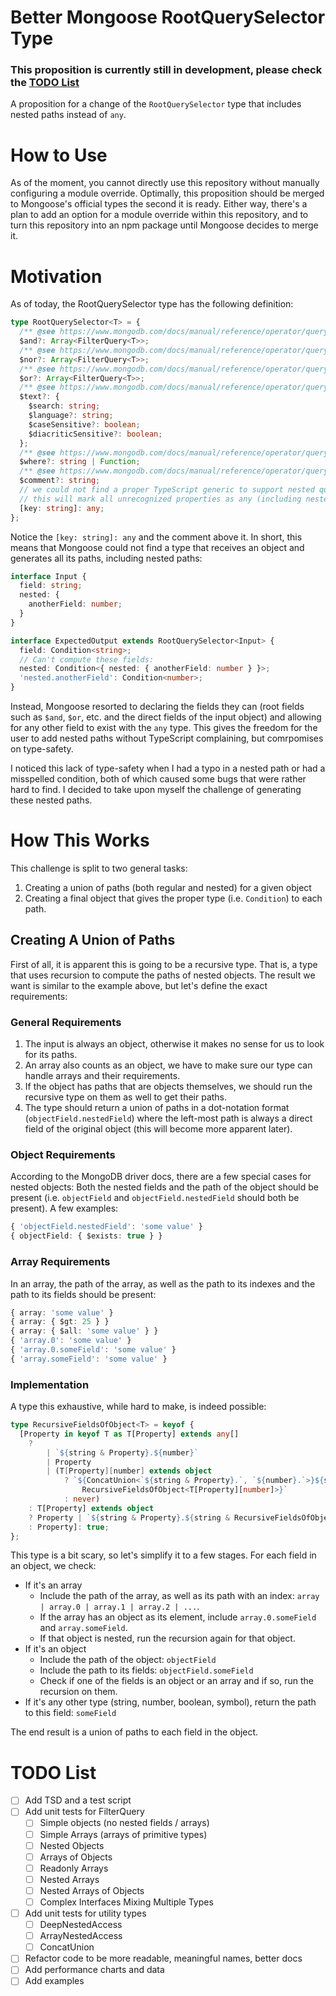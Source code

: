 # Better Mongoose RootQuerySelector Type
### This proposition is currently still in development, please check the [TODO List](https://github.com/PCOffline/mongoose-filter-query-poc/blob/main/README.md#todo-list)
A proposition for a change of the `RootQuerySelector` type that includes nested paths instead of `any`.
# How to Use
As of the moment, you cannot directly use this repository without manually configuring a module override. Optimally, this proposition should be merged to Mongoose's official types the second it is ready.
Either way, there's a plan to add an option for a module override within this repository, and to turn this repository into an npm package until Mongoose decides to merge it.

# Motivation
As of today, the RootQuerySelector type has the following definition:
```ts
type RootQuerySelector<T> = {
  /** @see https://www.mongodb.com/docs/manual/reference/operator/query/and/#op._S_and */
  $and?: Array<FilterQuery<T>>;
  /** @see https://www.mongodb.com/docs/manual/reference/operator/query/nor/#op._S_nor */
  $nor?: Array<FilterQuery<T>>;
  /** @see https://www.mongodb.com/docs/manual/reference/operator/query/or/#op._S_or */
  $or?: Array<FilterQuery<T>>;
  /** @see https://www.mongodb.com/docs/manual/reference/operator/query/text */
  $text?: {
    $search: string;
    $language?: string;
    $caseSensitive?: boolean;
    $diacriticSensitive?: boolean;
  };
  /** @see https://www.mongodb.com/docs/manual/reference/operator/query/where/#op._S_where */
  $where?: string | Function;
  /** @see https://www.mongodb.com/docs/manual/reference/operator/query/comment/#op._S_comment */
  $comment?: string;
  // we could not find a proper TypeScript generic to support nested queries e.g. 'user.friends.name'
  // this will mark all unrecognized properties as any (including nested queries)
  [key: string]: any;
};
```

Notice the `[key: string]: any` and the comment above it. In short, this means that Mongoose could not find a type that receives an object and generates all its paths, including nested paths:
```ts
interface Input {
  field: string;
  nested: {
    anotherField: number;
  }
}

interface ExpectedOutput extends RootQuerySelector<Input> {
  field: Condition<string>;
  // Can't compute these fields:
  nested: Condition<{ nested: { anotherField: number } }>;
  'nested.anotherField': Condition<number>;
}
```

Instead, Mongoose resorted to declaring the fields they can (root fields such as `$and`, `$or`, etc. and the direct fields of the input object) and allowing for any other field to exist with the `any` type. This gives the freedom for the user to add nested paths without TypeScript complaining, but comrpomises on type-safety.

I noticed this lack of type-safety when I had a typo in a nested path or had a misspelled condition, both of which caused some bugs that were rather hard to find. I decided to take upon myself the challenge of generating these nested paths.

# How This Works
This challenge is split to two general tasks:
1. Creating a union of paths (both regular and nested) for a given object
2. Creating a final object that gives the proper type (i.e. `Condition`) to each path.

## Creating A Union of Paths
First of all, it is apparent this is going to be a recursive type. That is, a type that uses recursion to compute the paths of nested objects.
The result we want is similar to the example above, but let's define the exact requirements:

### General Requirements
1. The input is always an object, otherwise it makes no sense for us to look for its paths.
2. An array also counts as an object, we have to make sure our type can handle arrays and their requirements.
3. If the object has paths that are objects themselves, we should run the recursive type on them as well to get their paths.
4. The type should return a union of paths in a dot-notation format (`objectField.nestedField`) where the left-most path is always a direct field of the original object (this will become more apparent later).

### Object Requirements
According to the MongoDB driver docs, there are a few special cases for nested objects:
Both the nested fields and the path of the object should be present (i.e. `objectField` and `objectField.nestedField` should both be present).
A few examples:
```ts
{ 'objectField.nestedField': 'some value' }
{ objectField: { $exists: true } }
```

### Array Requirements
In an array, the path of the array, as well as the path to its indexes and the path to its fields should be present:
```ts
{ array: 'some value' }
{ array: { $gt: 25 } }
{ array: { $all: 'some value' } }
{ 'array.0': 'some value' }
{ 'array.0.someField': 'some value' }
{ 'array.someField': 'some value' }
```

### Implementation
A type this exhaustive, while hard to make, is indeed possible:
```ts
type RecursiveFieldsOfObject<T> = keyof {
  [Property in keyof T as T[Property] extends any[]
    ?
        | `${string & Property}.${number}`
        | Property
        | (T[Property][number] extends object
            ? `${ConcatUnion<`${string & Property}.`, `${number}.`>}${string &
                RecursiveFieldsOfObject<T[Property][number]>}`
            : never)
    : T[Property] extends object
    ? Property | `${string & Property}.${string & RecursiveFieldsOfObject<T[Property]>}`
    : Property]: true;
};
```

This type is a bit scary, so let's simplify it to a few stages.
For each field in an object, we check:
- If it's an array
  - Include the path of the array, as well as its path with an index: `array | array.0 | array.1 | array.2 | ...`.
  - If the array has an object as its element, include `array.0.someField` and `array.someField`.
  - If that object is nested, run the recursion again for that object.
- If it's an object
  - Include the path of the object: `objectField`
  - Include the path to its fields: `objectField.someField`
  - Check if one of the fields is an object or an array and if so, run the recursion on them.
- If it's any other type (string, number, boolean, symbol), return the path to this field: `someField`

The end result is a union of paths to each field in the object.

# TODO List
- [ ] Add TSD and a test script
- [ ] Add unit tests for FilterQuery
  - [ ] Simple objects (no nested fields / arrays)
  - [ ] Simple Arrays (arrays of primitive types)
  - [ ] Nested Objects
  - [ ] Arrays of Objects
  - [ ] Readonly Arrays
  - [ ] Nested Arrays
  - [ ] Nested Arrays of Objects
  - [ ] Complex Interfaces Mixing Multiple Types
- [ ] Add unit tests for utility types
  - [ ] DeepNestedAccess
  - [ ] ArrayNestedAccess
  - [ ] ConcatUnion
- [ ] Refactor code to be more readable, meaningful names, better docs
- [ ] Add performance charts and data
- [ ] Add examples
